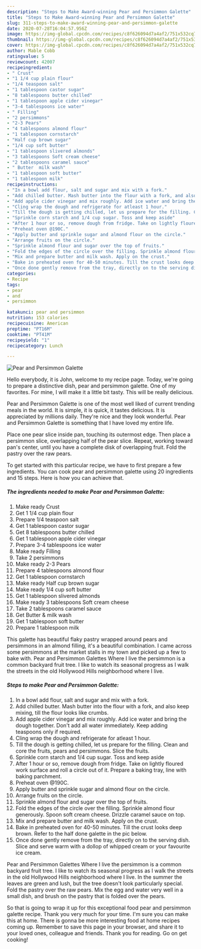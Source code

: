 ```yaml
---
description: "Steps to Make Award-winning Pear and Persimmon Galette"
title: "Steps to Make Award-winning Pear and Persimmon Galette"
slug: 311-steps-to-make-award-winning-pear-and-persimmon-galette
date: 2020-07-28T16:04:57.956Z
image: https://img-global.cpcdn.com/recipes/c8f626094d7a4af2/751x532cq70/pear-and-persimmon-galette-recipe-main-photo.jpg
thumbnail: https://img-global.cpcdn.com/recipes/c8f626094d7a4af2/751x532cq70/pear-and-persimmon-galette-recipe-main-photo.jpg
cover: https://img-global.cpcdn.com/recipes/c8f626094d7a4af2/751x532cq70/pear-and-persimmon-galette-recipe-main-photo.jpg
author: Mable Cobb
ratingvalue: 5
reviewcount: 42007
recipeingredient:
- " Crust"
- "1 1/4 cup plain flour"
- "1/4 teaspoon salt"
- "1 tablespoon castor sugar"
- "8 tablespoons butter chilled"
- "1 tablespoon apple cider vinegar"
- "3-4 tablespoons ice water"
- " Filling"
- "2 persimmons"
- "2-3 Pears"
- "4 tablespoons almond flour"
- "1 tablespoon cornstarch"
- "Half cup brown sugar"
- "1/4 cup soft butter"
- "1 tablespoon slivered almonds"
- "3 tablespoons Soft cream cheese"
- "2 tablespoons caramel sauce"
- " Butter  milk wash"
- "1 tablespoon soft butter"
- "1 tablespoon milk"
recipeinstructions:
- "In a bowl add flour, salt and sugar and mix with a fork."
- "Add chilled butter. Mash butter into the flour with a fork, and also keep mixing, till the flour looks like crumbs."
- "Add apple cider vinegar and mix roughly. Add ice water and bring the dough together. Don&#39;t add all water immediately. Keep adding teaspoons only if required."
- "Cling wrap the dough and refrigerate for atleast 1 hour."
- "Till the dough is getting chilled, let us prepare for the filling. Clean and core the fruits, pears and persimmons. Slice the fruits."
- "Sprinkle corn starch and 1/4 cup sugar. Toss and keep aside"
- "After 1 hour or so, remove dough from fridge. Take on lightly floured work surface and roll a circle out of it. Prepare a baking tray, line with baking parchment."
- "Preheat oven @190C."
- "Apply butter and sprinkle sugar and almond flour on the circle."
- "Arrange fruits on the circle."
- "Sprinkle almond flour and sugar over the top of fruits."
- "Fold the edges of the circle over the filling. Sprinkle almond flour generously. Spoon soft cream cheese. Drizzle caramel sauce on top."
- "Mix and prepare butter and milk wash. Apply on the crust."
- "Bake in preheated oven for 40-50 minutes. Till the crust looks deep brown. Refer to the half done galette in the pic below."
- "Once done gently remove from the tray, directly on to the serving dish. Slice and serve warm with a dollop of whipped cream or your favourite ice cream."
categories:
- Recipe
tags:
- pear
- and
- persimmon

katakunci: pear and persimmon 
nutrition: 153 calories
recipecuisine: American
preptime: "PT16M"
cooktime: "PT41M"
recipeyield: "1"
recipecategory: Lunch

---
```



![Pear and Persimmon Galette](https://img-global.cpcdn.com/recipes/c8f626094d7a4af2/751x532cq70/pear-and-persimmon-galette-recipe-main-photo.jpg)

Hello everybody, it is John, welcome to my recipe page. Today, we're going to prepare a distinctive dish, pear and persimmon galette. One of my favorites. For mine, I will make it a little bit tasty. This will be really delicious.

Pear and Persimmon Galette is one of the most well liked of current trending meals in the world. It is simple, it is quick, it tastes delicious. It is appreciated by millions daily. They're nice and they look wonderful. Pear and Persimmon Galette is something that I have loved my entire life.

Place one pear slice inside pan, touching its outermost edge. Then place a persimmon slice, overlapping half of the pear slice. Repeat, working toward pan&#39;s center, until you have a complete disk of overlapping fruit. Fold the pastry over the raw pears.


To get started with this particular recipe, we have to first prepare a few ingredients. You can cook pear and persimmon galette using 20 ingredients and 15 steps. Here is how you can achieve that.

<!--inarticleads1-->

##### The ingredients needed to make Pear and Persimmon Galette:

1. Make ready  Crust
1. Get 1 1/4 cup plain flour
1. Prepare 1/4 teaspoon salt
1. Get 1 tablespoon castor sugar
1. Get 8 tablespoons butter chilled
1. Get 1 tablespoon apple cider vinegar
1. Prepare 3-4 tablespoons ice water
1. Make ready  Filling
1. Take 2 persimmons
1. Make ready 2-3 Pears
1. Prepare 4 tablespoons almond flour
1. Get 1 tablespoon cornstarch
1. Make ready Half cup brown sugar
1. Make ready 1/4 cup soft butter
1. Get 1 tablespoon slivered almonds
1. Make ready 3 tablespoons Soft cream cheese
1. Take 2 tablespoons caramel sauce
1. Get  Butter &amp; milk wash
1. Get 1 tablespoon soft butter
1. Prepare 1 tablespoon milk


This galette has beautiful flaky pastry wrapped around pears and persimmons in an almond filling, it&#39;s a beautiful combination. I came across some persimmons at the market stalls in my town and picked up a few to bake with. Pear and Persimmon Galettes Where I live the persimmon is a common backyard fruit tree. I like to watch its seasonal progress as I walk the streets in the old Hollywood Hills neighborhood where I live. 

<!--inarticleads2-->

##### Steps to make Pear and Persimmon Galette:

1. In a bowl add flour, salt and sugar and mix with a fork.
1. Add chilled butter. Mash butter into the flour with a fork, and also keep mixing, till the flour looks like crumbs.
1. Add apple cider vinegar and mix roughly. Add ice water and bring the dough together. Don&#39;t add all water immediately. Keep adding teaspoons only if required.
1. Cling wrap the dough and refrigerate for atleast 1 hour.
1. Till the dough is getting chilled, let us prepare for the filling. Clean and core the fruits, pears and persimmons. Slice the fruits.
1. Sprinkle corn starch and 1/4 cup sugar. Toss and keep aside
1. After 1 hour or so, remove dough from fridge. Take on lightly floured work surface and roll a circle out of it. Prepare a baking tray, line with baking parchment.
1. Preheat oven @190C.
1. Apply butter and sprinkle sugar and almond flour on the circle.
1. Arrange fruits on the circle.
1. Sprinkle almond flour and sugar over the top of fruits.
1. Fold the edges of the circle over the filling. Sprinkle almond flour generously. Spoon soft cream cheese. Drizzle caramel sauce on top.
1. Mix and prepare butter and milk wash. Apply on the crust.
1. Bake in preheated oven for 40-50 minutes. Till the crust looks deep brown. Refer to the half done galette in the pic below.
1. Once done gently remove from the tray, directly on to the serving dish. Slice and serve warm with a dollop of whipped cream or your favourite ice cream.


Pear and Persimmon Galettes Where I live the persimmon is a common backyard fruit tree. I like to watch its seasonal progress as I walk the streets in the old Hollywood Hills neighborhood where I live. In the summer the leaves are green and lush, but the tree doesn&#39;t look particularly special. Fold the pastry over the raw pears. Mix the egg and water very well in a small dish, and brush on the pastry that is folded over the pears. 

So that is going to wrap it up for this exceptional food pear and persimmon galette recipe. Thank you very much for your time. I'm sure you can make this at home. There is gonna be more interesting food at home recipes coming up. Remember to save this page in your browser, and share it to your loved ones, colleague and friends. Thank you for reading. Go on get cooking!
